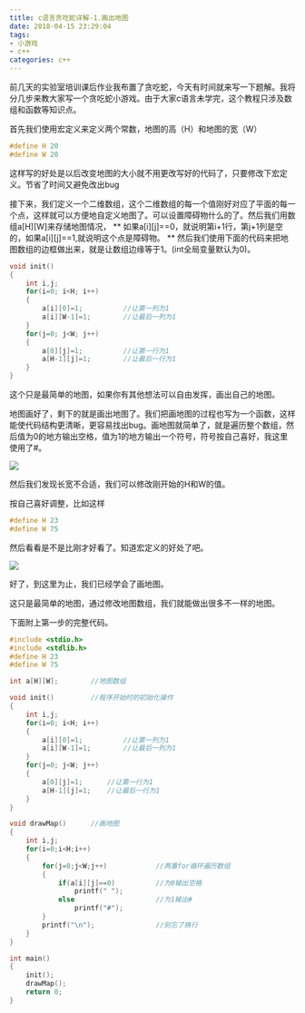```yaml
---
title: c语言贪吃蛇详解-1.画出地图
date: 2018-04-15 23:29:04
tags: 
- 小游戏
- c++
categories: c++
---
```



前几天的实验室培训课后作业我布置了贪吃蛇，今天有时间就来写一下题解。我将分几步来教大家写一个贪吃蛇小游戏。由于大家c语言未学完，这个教程只涉及数组和函数等知识点。

首先我们使用宏定义来定义两个常数，地图的高（H）和地图的宽（W）

```c++
#define H 20
#define W 20
```

这样写的好处是以后改变地图的大小就不用更改写好的代码了，只要修改下宏定义。节省了时间又避免改出bug

接下来，我们定义一个二维数组，这个二维数组的每一个值刚好对应了平面的每一个点，这样就可以方便地自定义地图了。可以设置障碍物什么的了。然后我们用数组a[H][W]来存储地图情况， **  如果a[i][j]==0，就说明第i+1行，第j+1列是空的，如果a[i][j]==1,就说明这个点是障碍物。  **
然后我们使用下面的代码来把地图数组的边框做出来，就是让数组边缘等于1。(int全局变量默认为0)。

```c++
void init()
{
    int i,j;
    for(i=0; i<H; i++)
    {
        a[i][0]=1;          //让第一列为1
        a[i][W-1]=1;        //让最后一列为1
    }
    for(j=0; j<W; j++)
    {
        a[0][j]=1;          //让第一行为1
        a[H-1][j]=1;        //让最后一行为1
    }
}


```

这个只是最简单的地图，如果你有其他想法可以自由发挥，画出自己的地图。

地图画好了，剩下的就是画出地图了。我们把画地图的过程也写为一个函数，这样能使代码结构更清晰，更容易找出bug。画地图就简单了，就是遍历整个数组，然后值为0的地方输出空格，值为1的地方输出一个符号，符号按自己喜好，我这里使用了#。


![](https://github.com/1542254356/FigureBed/blob/master/c++/c%E8%AF%AD%E8%A8%80%E8%B4%AA%E5%90%83%E8%9B%87%E8%AF%A6%E8%A7%A3-1.%E7%94%BB%E5%87%BA%E5%9C%B0%E5%9B%BE/1.png?raw=true)


然后我们发现长宽不合适，我们可以修改刚开始的H和W的值。

按自己喜好调整，比如这样

```c++
#define H 23
#define W 75
```

然后看看是不是比刚才好看了。知道宏定义的好处了吧。


![](https://github.com/1542254356/FigureBed/blob/master/c++/c%E8%AF%AD%E8%A8%80%E8%B4%AA%E5%90%83%E8%9B%87%E8%AF%A6%E8%A7%A3-1.%E7%94%BB%E5%87%BA%E5%9C%B0%E5%9B%BE/2.png?raw=true)

好了，到这里为止，我们已经学会了画地图。

这只是最简单的地图，通过修改地图数组，我们就能做出很多不一样的地图。

下面附上第一步的完整代码。

```c++
#include <stdio.h>
#include <stdlib.h>
#define H 23
#define W 75

int a[H][W];        //地图数组

void init()         //程序开始时的初始化操作
{
    int i,j;
    for(i=0; i<H; i++)
    {
        a[i][0]=1;          //让第一列为1
        a[i][W-1]=1;        //让最后一列为1
    }
    for(j=0; j<W; j++)
    {
        a[0][j]=1;      //让第一行为1
        a[H-1][j]=1;    //让最后一行为1
    }
}

void drawMap()      //画地图
{
    int i,j;
    for(i=0;i<H;i++)
    {
        for(j=0;j<W;j++)            //两重for循环遍历数组
        {
            if(a[i][j]==0)          //为0输出空格
                printf(" ");
            else                    //为1输出#
                printf("#");
        }
        printf("\n");               //别忘了换行
    }
}

int main()
{
    init();
    drawMap();
    return 0;
}
```